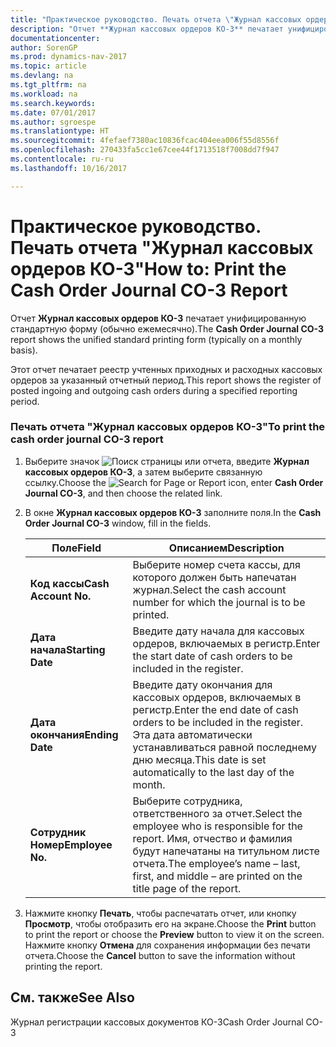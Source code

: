 ```yaml
---
title: "Практическое руководство. Печать отчета \"Журнал кассовых ордеров КО-3\""
description: "Отчет **Журнал кассовых ордеров КО-3** печатает унифицированную стандартную форму (обычно ежемесячно)."
documentationcenter: 
author: SorenGP
ms.prod: dynamics-nav-2017
ms.topic: article
ms.devlang: na
ms.tgt_pltfrm: na
ms.workload: na
ms.search.keywords: 
ms.date: 07/01/2017
ms.author: sgroespe
ms.translationtype: HT
ms.sourcegitcommit: 4fefaef7380ac10836fcac404eea006f55d8556f
ms.openlocfilehash: 270433fa5cc1e67cee44f1713518f7008dd7f947
ms.contentlocale: ru-ru
ms.lasthandoff: 10/16/2017

---
```

# <a name="how-to-print-the-cash-order-journal-co-3-report"></a><span data-ttu-id="64595-103">Практическое руководство. Печать отчета "Журнал кассовых ордеров КО-3"</span><span class="sxs-lookup"><span data-stu-id="64595-103">How to: Print the Cash Order Journal CO-3 Report</span></span>
<span data-ttu-id="64595-104">Отчет **Журнал кассовых ордеров КО-3** печатает унифицированную стандартную форму (обычно ежемесячно).</span><span class="sxs-lookup"><span data-stu-id="64595-104">The **Cash Order Journal CO-3** report shows the unified standard printing form (typically on a monthly basis).</span></span>  
  
 <span data-ttu-id="64595-105">Этот отчет печатает реестр учтенных приходных и расходных кассовых ордеров за указанный отчетный период.</span><span class="sxs-lookup"><span data-stu-id="64595-105">This report shows the register of posted ingoing and outgoing cash orders during a specified reporting period.</span></span>  
  
### <a name="to-print-the-cash-order-journal-co-3-report"></a><span data-ttu-id="64595-106">Печать отчета "Журнал кассовых ордеров КО-3"</span><span class="sxs-lookup"><span data-stu-id="64595-106">To print the cash order journal CO-3 report</span></span>  
  
1.  <span data-ttu-id="64595-107">Выберите значок ![Поиск страницы или отчета](media/ui-search/search_small.png "Значок поиска страницы или отчета"), введите **Журнал кассовых ордеров КО-3**, а затем выберите связанную ссылку.</span><span class="sxs-lookup"><span data-stu-id="64595-107">Choose the ![Search for Page or Report](media/ui-search/search_small.png "Search for Page or Report icon") icon, enter **Cash Order Journal CO-3**, and then choose the related link.</span></span>  
  
2.  <span data-ttu-id="64595-108">В окне **Журнал кассовых ордеров КО-3** заполните поля.</span><span class="sxs-lookup"><span data-stu-id="64595-108">In the **Cash Order Journal CO-3** window, fill in the fields.</span></span>  
  
    |<span data-ttu-id="64595-109">Поле</span><span class="sxs-lookup"><span data-stu-id="64595-109">Field</span></span>|<span data-ttu-id="64595-110">Описанием</span><span class="sxs-lookup"><span data-stu-id="64595-110">Description</span></span>|  
    |---------------------------------|---------------------------------------|  
    |<span data-ttu-id="64595-111">**Код кассы**</span><span class="sxs-lookup"><span data-stu-id="64595-111">**Cash Account No.**</span></span>|<span data-ttu-id="64595-112">Выберите номер счета кассы, для которого должен быть напечатан журнал.</span><span class="sxs-lookup"><span data-stu-id="64595-112">Select the cash account number for which the journal is to be printed.</span></span>|  
    |<span data-ttu-id="64595-113">**Дата начала**</span><span class="sxs-lookup"><span data-stu-id="64595-113">**Starting Date**</span></span>|<span data-ttu-id="64595-114">Введите дату начала для кассовых ордеров, включаемых в регистр.</span><span class="sxs-lookup"><span data-stu-id="64595-114">Enter the start date of cash orders to be included in the register.</span></span>|  
    |<span data-ttu-id="64595-115">**Дата окончания**</span><span class="sxs-lookup"><span data-stu-id="64595-115">**Ending Date**</span></span>|<span data-ttu-id="64595-116">Введите дату окончания для кассовых ордеров, включаемых в регистр.</span><span class="sxs-lookup"><span data-stu-id="64595-116">Enter the end date of cash orders to be included in the register.</span></span> <span data-ttu-id="64595-117">Эта дата автоматически устанавливаться равной последнему дню месяца.</span><span class="sxs-lookup"><span data-stu-id="64595-117">This date is set automatically to the last day of the month.</span></span>|  
    |<span data-ttu-id="64595-118">**Сотрудник Номер**</span><span class="sxs-lookup"><span data-stu-id="64595-118">**Employee No.**</span></span>|<span data-ttu-id="64595-119">Выберите сотрудника, ответственного за отчет.</span><span class="sxs-lookup"><span data-stu-id="64595-119">Select the employee who is responsible for the report.</span></span> <span data-ttu-id="64595-120">Имя, отчество и фамилия будут напечатаны на титульном листе отчета.</span><span class="sxs-lookup"><span data-stu-id="64595-120">The employee’s name – last, first, and middle – are printed on the title page of the report.</span></span>|  
  
3.  <span data-ttu-id="64595-121">Нажмите кнопку **Печать**, чтобы распечатать отчет, или кнопку **Просмотр**, чтобы отобразить его на экране.</span><span class="sxs-lookup"><span data-stu-id="64595-121">Choose the **Print** button to print the report or choose the **Preview** button to view it on the screen.</span></span> <span data-ttu-id="64595-122">Нажмите кнопку **Отмена** для сохранения информации без печати отчета.</span><span class="sxs-lookup"><span data-stu-id="64595-122">Choose the **Cancel** button to save the information without printing the report.</span></span>  
  
## <a name="see-also"></a><span data-ttu-id="64595-123">См. также</span><span class="sxs-lookup"><span data-stu-id="64595-123">See Also</span></span>  
 <span data-ttu-id="64595-124">Журнал регистрации кассовых документов КО-3</span><span class="sxs-lookup"><span data-stu-id="64595-124">Cash Order Journal CO-3</span></span>
